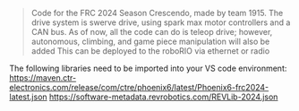 > Code for the FRC 2024 Season Crescendo, made by team 1915. 
> The drive system is swerve drive, using spark max motor controllers and a CAN bus.
> As of now, all the code can do is teleop drive; however, autonomous, climbing, and game piece manipulation will also be added
> This can be deployed to the roboRIO via ethernet or radio

The following libraries need to be imported into your VS code environment:
https://maven.ctr-electronics.com/release/com/ctre/phoenix6/latest/Phoenix6-frc2024-latest.json
https://software-metadata.revrobotics.com/REVLib-2024.json
